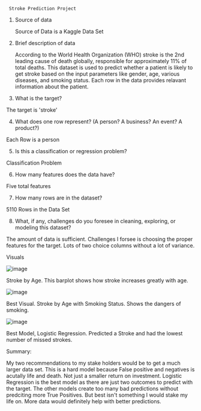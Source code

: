      Stroke Prediction Project

1. Source of data

     Source of Data is a Kaggle Data Set

2. Brief description of data

    According to the World Health Organization (WHO) stroke is the 2nd leading cause of death globally, responsible for approximately 11% of total deaths.
    This dataset is used to predict whether a patient is likely to get stroke based on the input parameters like gender, age, various diseases, and smoking status. Each row in the data provides relavant information about the patient.

3. What is the target?

  The target is 'stroke'

4. What does one row represent? (A person?  A business?  An event? A product?)

  Each Row is a person

5. Is this a classification or regression problem?

  Classification Problem

6. How many features does the data have?

  Five total features

7. How many rows are in the dataset?

  5110 Rows in the Data Set

8. What, if any, challenges do you foresee in cleaning, exploring, or modeling this dataset?

  The amount of data is sufficient. Challenges I forsee is choosing the proper features for the target. Lots of two choice columns without a lot of variance.
  
  Visuals
  
  ![image](https://github.com/BenjaminEngel919/Medical-Data/assets/126991382/bdad6b21-e9a9-4eb7-b9c7-fa95e2f30336)
  
  Stroke by Age. This barplot shows how stroke increases greatly with age.

  ![image](https://github.com/BenjaminEngel919/Medical-Data/assets/126991382/c5ffc454-56b7-4464-9ea6-a6748091c32b)
  
  Best Visual. Stroke by Age with Smoking Status. Shows the dangers of smoking.

  ![image](https://github.com/BenjaminEngel919/Medical-Data/assets/126991382/618c4e20-def8-4144-8811-c99871dee1ba)
  
  Best Model, Logistic Regression. Predicted a Stroke and had the lowest number of missed strokes.
  
  Summary:
  
  My two recommendations to my stake holders would be to get a much larger data set. This is a hard model because False positive and negatives is acutally life and death. Not just a smaller return on investment. Logistic Regression is the best model as there are just two outcomes to predict with the target. The other models create too many bad predictions without predciting more True Positives. But best isn't something I would stake my life on. More data would definitely help with better predictions.
